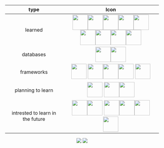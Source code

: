 <div align="center">

| type           |                                                        Icon                                                        | 
|:-------------: | :---------------------------------------------------------------------------------------------------------------------------: | 
|    learned     |              <img height="50" src="https://user-images.githubusercontent.com/25181517/192158954-f88b5814-d510-4564-b285-dff7d6400dad.png"><img height="50" src="https://user-images.githubusercontent.com/25181517/183898674-75a4a1b1-f960-4ea9-abcb-637170a00a75.png"><img height="50" src="https://user-images.githubusercontent.com/25181517/117447155-6a868a00-af3d-11eb-9cfe-245df15c9f3f.png"><img height="50" src="https://user-images.githubusercontent.com/25181517/183890598-19a0ac2d-e88a-4005-a8df-1ee36782fde1.png"><img height="50" src="https://user-images.githubusercontent.com/25181517/183568594-85e280a7-0d7e-4d1a-9028-c8c2209e073c.png"><img height="50" src="https://user-images.githubusercontent.com/25181517/117201156-9a724800-adec-11eb-9a9d-3cd0f67da4bc.png"><img height="50" src="https://user-images.githubusercontent.com/25181517/183423507-c056a6f9-1ba8-4312-a350-19bcbc5a8697.png"><img height="50" src="https://user-images.githubusercontent.com/25181517/183570228-6a040b9f-3ddf-47a2-a201-743121dac664.png"><img height="50" src="https://user-images.githubusercontent.com/25181517/192599922-3a8ceb1c-ff1d-40bc-b73c-99ea1182d8ad.png">| 
| databases      |<img height="50" src="https://user-images.githubusercontent.com/25181517/183896128-ec99105a-ec1a-4d85-b08b-1aa1620b2046.png"><img height="50" src="https://user-images.githubusercontent.com/25181517/182884177-d48a8579-2cd0-447a-b9a6-ffc7cb02560e.png">|
| frameworks     |          <img height='50' src='https://user-images.githubusercontent.com/109927235/216814086-699099d9-4c6c-4e63-b060-1fc02775fdf0.png' >  <img height="50" src="https://user-images.githubusercontent.com/25181517/183897015-94a058a6-b86e-4e42-a37f-bf92061753e5.png"><img height="50" src="https://user-images.githubusercontent.com/25181517/183859966-a3462d8d-1bc7-4880-b353-e2cbed900ed6.png"><img height='50' src="https://user-images.githubusercontent.com/109927235/233863288-7e48e786-0930-4d69-87b6-d6636d1453dc.png"> <img height='50' src="https://user-images.githubusercontent.com/109927235/233863311-6b083e65-4dc4-44ef-92d6-81c30ccb158b.png"> |
|planning to learn|<img height='50' src="https://user-images.githubusercontent.com/109927235/233863968-8fa3cbb2-ccdd-492a-8ce0-1bb08f4b3e13.png"> <img height='50' src="https://user-images.githubusercontent.com/109927235/233863640-22d72f00-ca29-42e5-96ab-deb18786f7cd.png"><img height='50' src="https://github.com/ilyes-guy/ilyes-guy/assets/109927235/ce2d7175-936e-41fe-9a10-8175869441d3"> |
|intrested to learn in the future|  <img height="50" src="https://user-images.githubusercontent.com/25181517/186150365-da1eccce-6201-487c-8649-45e9e99435fd.png"><img height="50" src="https://user-images.githubusercontent.com/25181517/186150304-1568ffdf-4c62-4bdc-9cf1-8d8efcea7c5b.png"> <img height='50' src="https://user-images.githubusercontent.com/109927235/233864241-91c6677e-aaf1-4b5d-a9ef-4c6aa0c8cba9.png"><img height='50' src="https://user-images.githubusercontent.com/109927235/233864303-22b61400-ff08-4898-a107-c5031b8a6d72.png"><img height='50' src="https://user-images.githubusercontent.com/109927235/233864438-6675839b-ba10-487c-b63f-cb9482c217f6.png"><img height='50' src="https://user-images.githubusercontent.com/109927235/234891397-102a7088-be9c-4a79-b054-8a9b56888e30.png">|










<!-- ![Anurag's GitHub stats](https://github-readme-stats.vercel.app/api?username=/ilyes-guy&show_icons=true&theme=radical) -->
<!--
[![Anurag's GitHub stats](https://github-readme-stats.vercel.app/api?username=ilyes-guy&show_icons=true&theme=radical&count_private=true)](https://github.com/anuraghazra/github-readme-stats)


[![Top Langs](https://github-readme-stats.vercel.app/api/top-langs/?username=ilyes-guy&count_private=true&theme=radical)](https://github.com/anuraghazra/github-readme-stats)
-->



![](https://raw.githubusercontent.com/ilyes-guy/stats/master/generated/overview.svg#gh-dark-mode-only)
![](https://raw.githubusercontent.com/ilyes-guy/stats/master/generated/languages.svg#gh-dark-mode-only)
</div>
